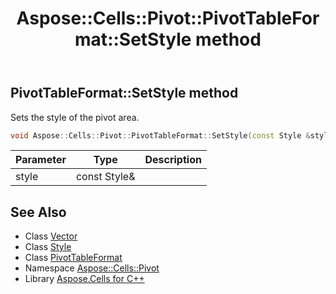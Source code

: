 ﻿---
title: Aspose::Cells::Pivot::PivotTableFormat::SetStyle method
linktitle: SetStyle
second_title: Aspose.Cells for C++ API Reference
description: 'Aspose::Cells::Pivot::PivotTableFormat::SetStyle method. Sets the style of the pivot area in C++.'
type: docs
weight: 800
url: /cpp/aspose.cells.pivot/pivottableformat/setstyle/
---
## PivotTableFormat::SetStyle method


Sets the style of the pivot area.

```cpp
void Aspose::Cells::Pivot::PivotTableFormat::SetStyle(const Style &style)
```


| Parameter | Type | Description |
| --- | --- | --- |
| style | const Style\& |  |

## See Also

* Class [Vector](../../../aspose.cells/vector/)
* Class [Style](../../../aspose.cells/style/)
* Class [PivotTableFormat](../)
* Namespace [Aspose::Cells::Pivot](../../)
* Library [Aspose.Cells for C++](../../../)
